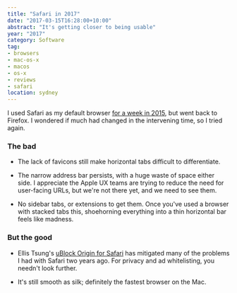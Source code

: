 ```yaml
---
title: "Safari in 2017"
date: "2017-03-15T16:28:00+10:00"
abstract: "It's getting closer to being usable"
year: "2017"
category: Software
tag:
- browsers
- mac-os-x
- macos
- os-x
- reviews
- safari
location: sydney
---
```

I used Safari as my default browser [for a week in 2015], but went back to Firefox. I wondered if much had changed in the intervening time, so I tried again.

### The bad

* The lack of favicons still make horizontal tabs difficult to differentiate.

* The narrow address bar persists, with a huge waste of space either side. I appreciate the Apple UX teams are trying to reduce the need for user-facing URLs, but we're not there yet, and we need to see them.

* No sidebar tabs, or extensions to get them. Once you've used a browser with stacked tabs this, shoehorning everything into a thin horizontal bar feels like madness.

### But the good

* Ellis Tsung's [uBlock Origin for Safari] has mitigated many of the problems I had with Safari two years ago. For privacy and ad whitelisting, you needn't look further.

* It's still smooth as silk; definitely the fastest browser on the Mac.

[for a week in 2015]: https://rubenerd.com/using-safari-for-a-week/
[uBlock Origin for Safari]: https://github.com/el1t/uBlock-Safari
